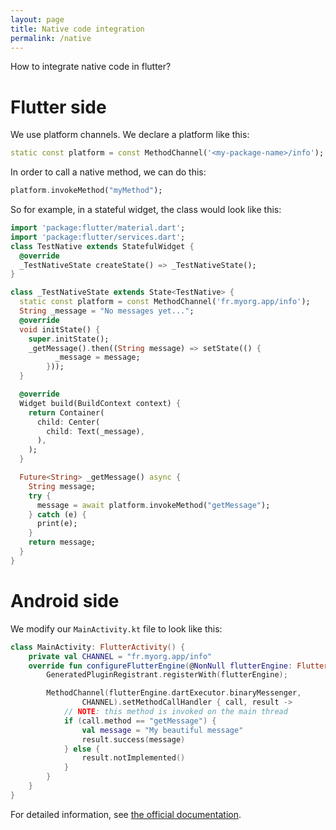 ```yaml
---
layout: page
title: Native code integration
permalink: /native
---
```

How to integrate native code in flutter?
    
   # Flutter side
   We use platform channels. We declare a platform like this:
   ```dart
   static const platform = const MethodChannel('<my-package-name>/info');
   ```
   In order to call a native method, we can do this:
   ```dart
   platform.invokeMethod("myMethod");
   ```
   So for example, in a stateful widget, the class would look like this:
   ```dart
   import 'package:flutter/material.dart';
   import 'package:flutter/services.dart';
   class TestNative extends StatefulWidget {
     @override
     _TestNativeState createState() => _TestNativeState();
   }
   
   class _TestNativeState extends State<TestNative> {
     static const platform = const MethodChannel('fr.myorg.app/info');
     String _message = "No messages yet...";
     @override
     void initState() {
       super.initState();
       _getMessage().then((String message) => setState(() {
             _message = message;
           }));
     }
   
     @override
     Widget build(BuildContext context) {
       return Container(
         child: Center(
           child: Text(_message),
         ),
       );
     }
   
     Future<String> _getMessage() async {
       String message;
       try {
         message = await platform.invokeMethod("getMessage");
       } catch (e) {
         print(e);
       }
       return message;
     }
   }
   ```
   
   # Android side
   We modify our `MainActivity.kt` file to look like this:
   
   ```kotlin
   class MainActivity: FlutterActivity() {
       private val CHANNEL = "fr.myorg.app/info"
       override fun configureFlutterEngine(@NonNull flutterEngine: FlutterEngine) {
           GeneratedPluginRegistrant.registerWith(flutterEngine);
   
           MethodChannel(flutterEngine.dartExecutor.binaryMessenger,
                   CHANNEL).setMethodCallHandler { call, result ->
               // NOTE: this method is invoked on the main thread
               if (call.method == "getMessage") {
                   val message = "My beautiful message"
                   result.success(message)
               } else {
                   result.notImplemented()
               }
           }
       }
   }
   ```

For detailed information, see [the official documentation](https://flutter.dev/docs/development/platform-integration/platform-channels#example-calling-platform-specific-ios-and-android-code-using-platform-channels%7C).